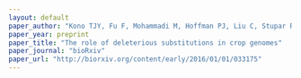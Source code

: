 ```yaml
---
layout: default
paper_author: "Kono TJY, Fu F, Mohammadi M, Hoffman PJ, Liu C, Stupar RM, Smith KP, Tiffin P, Fay JC, Morrell PL"
paper_year: preprint
paper_title: "The role of deleterious substitutions in crop genomes"
paper_journal: "bioRxiv"
paper_url: "http://biorxiv.org/content/early/2016/01/01/033175"
---
```

